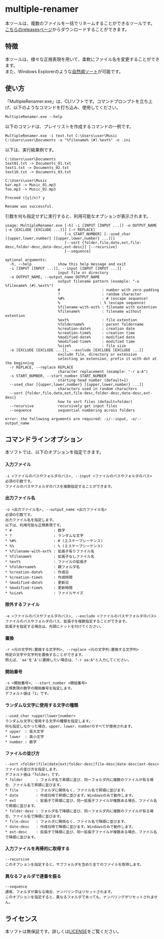 # multiple-renamer
本ツールは、複数のファイルを一括でリネームすることができるツールです。  
[こちらのreleasesページ](https://github.com/takano536/multiiple-renamer/releases)からダウンロードすることができます。

## 特徴
本ツールは、様々な正規表現を用いて、柔軟にファイル名を変更することができます。  
また、Windows Explorerのような[自然順ソート](https://ja.wikipedia.org/wiki/%E8%87%AA%E7%84%B6%E9%A0%86)が可能です。

## 使い方
「MultipleRenamer.exe」は、CLIソフトです。コマンドプロンプトを立ち上げ、以下のようなコマンドを打ち込み、使用してください。
```
MultipleRenamer.exe --help
```
以下のコマンドは、プレイリストを作成するコマンドの一例です。
```
MultipleRenamer.exe -i text.txt C:\Users\user\Music C:\Users\user\Documents -o "%filename% (#).%ext%" -e .ini
```
以下は、実行結果例です。
```
C:\Users\user\Documents
text01.txt -> Documents_01.txt
text1.txt -> Documents_02.txt
text10.txt -> Documents_03.txt

C:\Users\user\Music
bar.mp3 -> Music_01.mp3
foo.mp3 -> Music_02.mp3

Proceed ([y]/n)? y

Rename was successful.
```
引数を何も指定せずに実行すると、利用可能なオプションが表示されます。
```
usage: MultipleRenamer.exe [-h] -i [INPUT [INPUT ...]] -o OUTPUT_NAME [-e [EXCLUDE [EXCLUDE ...]]] [-r REPLACE]
                           [-s START_NUMBER] [--used_char [{upper,lower,number} [{upper,lower,number} ...]]]
                           [--sort {folder,file,date,ext,file-desc,folder-desc,date-desc,ext-desc}] [--recursive]     
                           [--sequence]

optional arguments:
  -h, --help            show this help message and exit
  -i [INPUT [INPUT ...]], --input [INPUT [INPUT ...]]
                        input file or directory
  -o OUTPUT_NAME, --output_name OUTPUT_NAME
                        output filename pattern (example: "-o %filename% (#).%ext%")
                        #                   : number with zero padding
                        ?                   : random character
                        %#%                 : # (escape sequence)
                        %                  : % (escape sequence)
                        %filename-with-ext% : filename with extention
                        %filename%          : filename without extention
                        %ext%               : file extention
                        %foldername%        : parent foldername
                        %creation-date%     : creation date
                        %creation-time%     : creation time
                        %modified-date%     : modified date
                        %modified-time%     : modified time
                        %size%              : file size
  -e [EXCLUDE [EXCLUDE ...]], --exclude [EXCLUDE [EXCLUDE ...]]
                        exclude file, directory or extension
                        selecting an extension, prefix it with dot at the beginning
  -r REPLACE, --replace REPLACE
                        character replacement (example: "-r a:A")
  -s START_NUMBER, --start_number START_NUMBER
                        starting head number (default=1)
  --used_char [{upper,lower,number} [{upper,lower,number} ...]]
                        characters used in random characters
  --sort {folder,file,date,ext,file-desc,folder-desc,date-desc,ext-desc}
                        how to sort files (default=folder)
  --recursive           recursively get input files
  --sequence            sequential numbering across folders

error: the following arguments are required: -i/--input, -o/--output_name
```

## コマンドラインオプション
本ソフトでは、以下のオプションを指定できます。
#### 入力ファイル
```
-i <ファイルのパスやフォルダのパス>, --input <ファイルのパスやフォルダのパス>
必須の引数です。
ファイルのパスやフォルダのパスを複数指定することができます。
```
#### 出力ファイル名
```
-o <出力ファイル名>, --output_name <出力ファイル名>
必須の引数です。
出力ファイル名を指定します。
以下は、利用可能な正規表現です。
* #                   : 数字
* ?                   : ランダムな文字
* %#%                 : # (エスケープシーケンス)
* %%                  : % (エスケープシーケンス)
* %filename-with-ext% : 拡張子有りファイル名
* %filename%          : 拡張子なしファイル名
* %ext%               : ファイルの拡張子
* %foldername%        : 親フォルダ名
* %creation-date%     : 作成日
* %creation-time%     : 作成時間
* %modified-date%     : 更新日
* %modified-time%     : 更新時間
* %size%              : ファイルサイズ
```
#### 除外するファイル
```
-e <ファイルのパスやフォルダのパス>, --exclude <ファイルのパスやフォルダのパス>
ファイルのパスやフォルダのパス、拡張子を複数指定することができます。
拡張子を指定する場合は、先頭にドットを付けてください。
```
#### 置換
```
-r <元の文字列:置換する文字列>, --replace <元の文字列:置換する文字列>
特定の文字や文字列を置換することができます。
例えば、'aa'を'A'に置換したい場合は、"-r aa:A"と入力してください。
```
#### 開始番号
```
-s <開始番号>, --start_number <開始番号>
正規表現の数字の開始番号を指定します。
デフォルト値は「1」です。
```
#### ランダムな文字に使用する文字の種類
```
--used_char <upper|lower|number>
ランダムな文字に使用する文字の種類を指定します。
何も指定しなかった場合、upper、lower、numberのすべてが使用されます。
* upper  : 英大文字
* lower  : 英小文字
* number : 数字
```
#### ファイルの並び方
```
--sort <folder|file|date|ext|folder-desc|file-desc|date-desc|ext-desc>
ファイルの並び方を指定します。
デフォルト値は「folder」です。
* folder      : フォルダ名で昇順に並び、同一フォルダ内に複数のファイルが有る場合、ファイル名で昇順に並びます。
* file        : フォルダに関係なく、ファイル名で昇順に並びます。
* date        : 作成日時で昇順に並びます。Windowsのみで動作します。
* ext         : 拡張子で昇順に並び、同一拡張子ファイルが複数ある場合、ファイル名で昇順に並びます。
* folder-desc : フォルダ名で降順に並び、同一フォルダ内に複数のファイルが有る場合、ファイル名で降順に並びます。
* file-desc   : フォルダに関係なく、ファイル名で降順に並びます。
* date-desc   : 作成日時で降順に並びます。Windowsのみで動作します。
* ext-desc    : 拡張子で降順に並び、同一拡張子ファイルが複数ある場合、ファイル名で降順に並びます。
```
#### 入力ファイルを再帰的に取得する
```
--recursive
このオプションを指定すると、サブフォルダを含めた全てのファイルを取得します。
```
#### 異なるフォルダで連番を振る
```
--sequence
通常、フォルダが異なる場合、ナンバリングはリセットされます。
このオプションを指定すると、異なるフォルダであっても、ナンバリングがリセットされません。
```

## ライセンス
本ソフトは無保証です。詳しくは[LICENSE](LICENSE)をご覧ください。